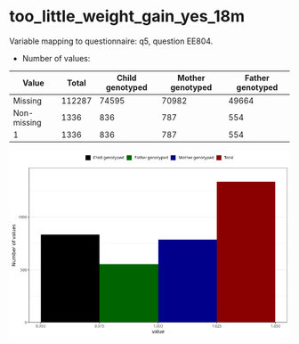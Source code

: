 # too_little_weight_gain_yes_18m
Variable mapping to questionnaire: q5, question EE804.
- Number of values:

| Value | Total | Child genotyped | Mother genotyped | Father genotyped |
| ----- | ----- | --------------- | ---------------- | ---------------- |
| Missing | 112287 | 74595 | 70982 | 49664 |
| Non-missing | 1336 | 836 | 787 | 554 |
| 1 | 1336 | 836 | 787 | 554 |



![](too_little_weight_gain_yes_18m_n.png)




